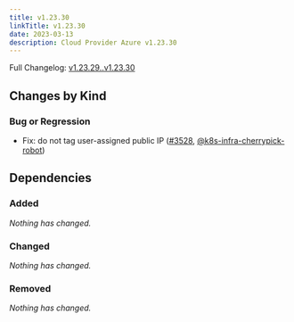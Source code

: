 ```yaml
---
title: v1.23.30
linkTitle: v1.23.30
date: 2023-03-13
description: Cloud Provider Azure v1.23.30
---
```

Full Changelog: [v1.23.29..v1.23.30](https://github.com/kubernetes-sigs/cloud-provider-azure/compare/v1.23.29...v1.23.30)

## Changes by Kind

### Bug or Regression

- Fix: do not tag user-assigned public IP ([#3528](https://github.com/kubernetes-sigs/cloud-provider-azure/pull/3528), [@k8s-infra-cherrypick-robot](https://github.com/k8s-infra-cherrypick-robot))

## Dependencies

### Added
_Nothing has changed._

### Changed
_Nothing has changed._

### Removed
_Nothing has changed._
